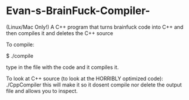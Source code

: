Evan-s-BrainFuck-Compiler-
==========================
(Linux/Mac Only!)
A C++ program that turns brainfuck code into C++ and then compiles it and deletes the C++ source
 
To compile:

$ ./compile

type in the file with the code and it compiles it.

To look at C++ source (to look at the HORRIBLY optimized code):
./CppCompiler
this will make it so it dosent compile nor delete the output file and allows you to inspect.
